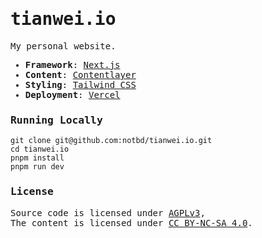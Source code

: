 <!-- markdownlint-disable MD007 MD033 MD041 -->
<samp>
  <h1>tianwei.io</h1>

  My personal website.

  - **Framework**: [Next.js](https://nextjs.org/)
  - **Content**: [Contentlayer](https://contentlayer.dev/)
  - **Styling**: [Tailwind CSS](https://tailwindcss.com)
  - **Deployment**: [Vercel](https://vercel.com)

  <h3>Running Locally</h3>

  ```shell
  git clone git@github.com:notbd/tianwei.io.git
  cd tianwei.io
  pnpm install
  pnpm run dev
  ```

  <h3>License</h3>

  Source code is licensed under <a href='./LICENSE'>AGPLv3</a>,<br>
  The content is licensed under <a href='https://creativecommons.org/licenses/by-nc-sa/4.0/'>CC BY-NC-SA 4.0</a>.
</samp>
